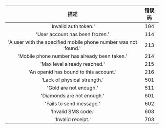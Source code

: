 |描述|错误码|
|:---:|:---:|
|'Invalid auth token.'|104|
|'User account has been frozen.'|114|
|'A user with the specified mobile phone number was not found.'|213|
|'Mobile phone number has already been taken.'|214|
|'Max level already reached.'|215|
|'An openid has bound to this account.'|216|
|'Lack of physical strength.'|501|
|'Gold are not enough.'|511|
|'Diamonds are not enough.'|601|
|'Fails to send message.'|602|
|'Invalid SMS code.'|603|
|'Invalid receipt.'|703|
